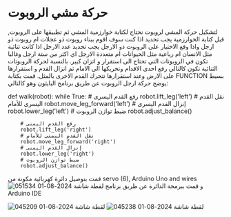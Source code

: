 # حركة مشي الروبوت
لتشكيل حركة المشي لروبوت نحتاج لكتابة خوارزمية المشي ثم تطبيقها على الروبوت,
قبل كتابة الخوارزمية يجب تحديد اذا كنت سوف اقوم ببناء روبوت ذو عجلات ام روبوت ذو ارجل واذا وقع الاختيار على الروبوت ذو الارجل يجب تحديد عدد الارجل اذا كانت ثنائية مثل الانسان ام رباعية مثل الحيوانات ام متعددة الارجل اي اكثر من ستة ارجل وغالبا تكون في الروبوتات التي تحتاج الى استقرار و اتزان كبير. 
بالنسبة لحركة الروبوتات الثنائية تكون كالتالي رفع احدى الاقدام وتحريكها الى الامام ثم انزال القدم و استقرارها على الارض وعند استقرارها تتحرك القدم الاخرى بالمثل.
قمت بكتابة FUNCTION بسيط يوضح حركة ارجل الروبوت عن طريق برنامج البايثون وهو كالتالي:

 def walk(robot):
    while True:
        # رفع القدم اليسرى
        robot.lift_leg('left')
        # نقل القدم اليسرى للأمام
        robot.move_leg_forward('left')
        # إنزال القدم اليسرى
        robot.lower_leg('left')
        # ضبط توازن الروبوت
        robot.adjust_balance()

        # رفع القدم اليمنى
        robot.lift_leg('right')
        # نقل القدم اليمنى للأمام
        robot.move_leg_forward('right')
        # إنزال القدم اليمنى
        robot.lower_leg('right')
        # ضبط توازن الروبوت
        robot.adjust_balance()
قمت بتوصيل دائرة كهربائية مكونة من   servo (6), Arduino Uno and wires
![لقطة شاشة 2024-08-01 051534](https://github.com/user-attachments/assets/d067b2fe-2a20-466a-aed9-e82a8cca29af)
و قمت ببرمجة الدائرة عن طريق برنامج Arduino IDE 
        
![لقطة شاشة 2024-08-01 045209](https://github.com/user-attachments/assets/9197c61a-e754-44c4-a378-1b83cbba7711)
![لقطة شاشة 2024-08-01 045238](https://github.com/user-attachments/assets/35cfc1b5-7725-4f1f-b0cb-d89cf1501781)
